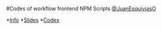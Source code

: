 #Codes of workflow frontend NPM Scripts
[@JuanEsquiviasO](http://juanesquiviaso.github.io)

*[Info]()
*[Slides]()
*[Codes](https://github.com/JuanEsquiviasO/workflow-npm-scripts)